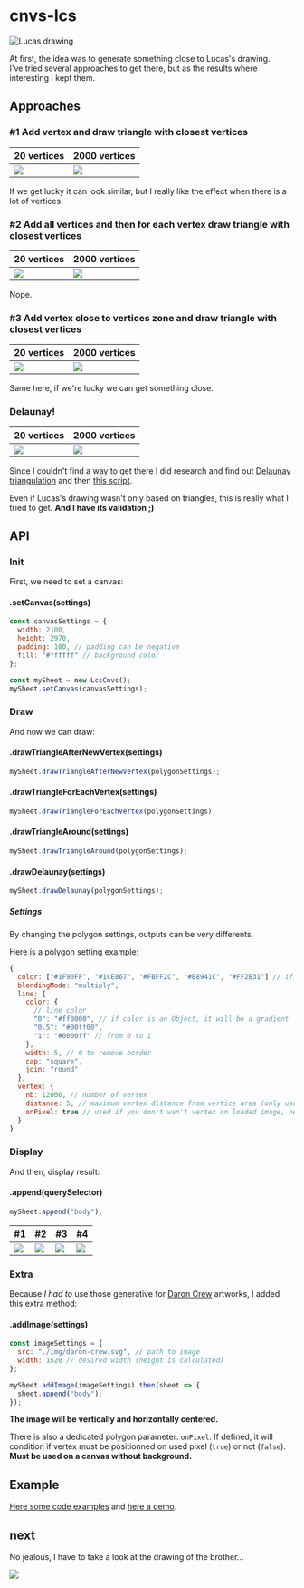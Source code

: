 # cnvs-lcs

![Lucas drawing](README/lcs-drw.png "Lucas Drawing")

At first, the idea was to generate something close to Lucas's drawing.  
I've tried several approaches to get there, but as the results where interesting I kept them.

## Approaches

### #1 Add vertex and draw triangle with closest vertices

| 20 vertices                 | 2000 vertices               |
| --------------------------- | --------------------------- |
| ![](README/method-01-a.png) | ![](README/method-01-b.png) |

If we get lucky it can look similar, but I really like the effect when there is a lot of vertices.

### #2 Add all vertices and then for each vertex draw triangle with closest vertices

| 20 vertices                 | 2000 vertices               |
| --------------------------- | --------------------------- |
| ![](README/method-02-a.png) | ![](README/method-02-b.png) |

Nope.

### #3 Add vertex close to vertices zone and draw triangle with closest vertices

| 20 vertices                 | 2000 vertices               |
| --------------------------- | --------------------------- |
| ![](README/method-03-a.png) | ![](README/method-03-b.png) |

Same here, if we're lucky we can get something close.

### Delaunay!

| 20 vertices                 | 2000 vertices               |
| --------------------------- | --------------------------- |
| ![](README/method-04-a.png) | ![](README/method-04-b.png) |

Since I couldn't find a way to get there I did research and find out [Delaunay triangulation](https://en.wikipedia.org/wiki/Delaunay_triangulation) and then [this script](https://github.com/ironwallaby/delaunay).

Even if Lucas's drawing wasn't only based on triangles, this is really what I tried to get. **And I have its validation ;)**

## API

### Init

First, we need to set a canvas:

#### .setCanvas(settings)

```javascript
const canvasSettings = {
  width: 2100,
  height: 2970,
  padding: 100, // padding can be negative
  fill: "#ffffff" // background color
};

const mySheet = new LcsCnvs();
mySheet.setCanvas(canvasSettings);
```

### Draw

And now we can draw:

#### .drawTriangleAfterNewVertex(settings)

```javascript
mySheet.drawTriangleAfterNewVertex(polygonSettings);
```

#### .drawTriangleForEachVertex(settings)

```javascript
mySheet.drawTriangleForEachVertex(polygonSettings);
```

#### .drawTriangleAround(settings)

```javascript
mySheet.drawTriangleAround(polygonSettings);
```

#### .drawDelaunay(settings)

```javascript
mySheet.drawDelaunay(polygonSettings);
```

##### Settings

By changing the polygon settings, outputs can be very differents.

Here is a polygon setting example:

```javascript
{
  color: ["#1F90FF", "#1CE867", "#FBFF2C", "#E8941C", "#FF2B31"] // if color is an Array, a color will be randomly used
  blendingMode: "multiply",
  line: {
    color: {
      // line color
      "0": "#ff0000", // if color is an Object, it will be a gradient
      "0.5": "#00ff00",
      "1": "#0000ff" // from 0 to 1
    },
    width: 5, // 0 to remove border
    cap: "square",
    join: "round"
  },
  vertex: {
    nb: 12000, // number of vertex
    distance: 5, // maximum vertex distance from vertice area (only used for the drawTriangleAround method)
    onPixel: true // used if you don't wan't vertex on loaded image, need a transparent background
  }
}
```

### Display

And then, display result:

#### .append(querySelector)

```javascript
mySheet.append("body");
```

| #1                          | #2                          | #3                          | #4                          |
| --------------------------- | --------------------------- | --------------------------- | --------------------------- |
| ![](README/method-01-c.png) | ![](README/method-02-c.png) | ![](README/method-03-c.png) | ![](README/method-04-c.png) |

### Extra

Because _I had to_ use those generative for [Daron Crew](https://www.instagram.com/daroncrew) artworks, I added this extra method:

#### .addImage(settings)

```javascript
const imageSettings = {
  src: "./img/daron-crew.svg", // path to image
  width: 1520 // desired width (height is calculated)
};

mySheet.addImage(imageSettings).then(sheet => {
  sheet.append("body");
});
```

**The image will be vertically and horizontally centered.**

There is also a dedicated polygon parameter: `onPixel`.
If defined, it will condition if vertex must be positionned on used pixel (`true`) or not (`false`).
**Must be used on a canvas without background.**

## Example

[Here some code examples](docs/js) and [here a demo](https://smndhm.github.io/lcs-cnvs/).

## next

No jealous, I have to take a look at the drawing of the brother...

![](README/thbt-drw.png)
